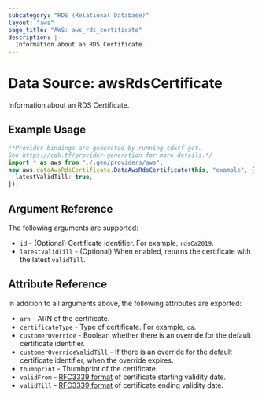 ```yaml
---
subcategory: "RDS (Relational Database)"
layout: "aws"
page_title: "AWS: aws_rds_certificate"
description: |-
  Information about an RDS Certificate.
---
```


# Data Source: awsRdsCertificate

Information about an RDS Certificate.

## Example Usage

```typescript
/*Provider bindings are generated by running cdktf get.
See https://cdk.tf/provider-generation for more details.*/
import * as aws from "./.gen/providers/aws";
new aws.dataAwsRdsCertificate.DataAwsRdsCertificate(this, "example", {
  latestValidTill: true,
});

```

## Argument Reference

The following arguments are supported:

* `id` - (Optional) Certificate identifier. For example, `rdsCa2019`.
* `latestValidTill` - (Optional) When enabled, returns the certificate with the latest `validTill`.

## Attribute Reference

In addition to all arguments above, the following attributes are exported:

* `arn` - ARN of the certificate.
* `certificateType` - Type of certificate. For example, `ca`.
* `customerOverride` - Boolean whether there is an override for the default certificate identifier.
* `customerOverrideValidTill` - If there is an override for the default certificate identifier, when the override expires.
* `thumbprint` - Thumbprint of the certificate.
* `validFrom` - [RFC3339 format](https://tools.ietf.org/html/rfc3339#section-5.8) of certificate starting validity date.
* `validTill` - [RFC3339 format](https://tools.ietf.org/html/rfc3339#section-5.8) of certificate ending validity date.
